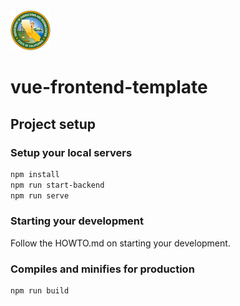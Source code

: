 <img src="./public/img/logo.svg" alt="CDCR Logo" width="64" height="64" />

# vue-frontend-template

## Project setup

### Setup your local servers

```sh
npm install
npm run start-backend
npm run serve
```

### Starting your development

Follow the HOWTO.md on starting your development.

### Compiles and minifies for production

```
npm run build
```
